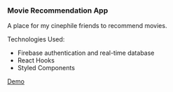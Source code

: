 ### Movie Recommendation App

A place for my cinephile friends to recommend movies.

Technologies Used:
- Firebase authentication and real-time database
- React Hooks
- Styled Components

[Demo](https://movie-recommendations.netlify.com)

